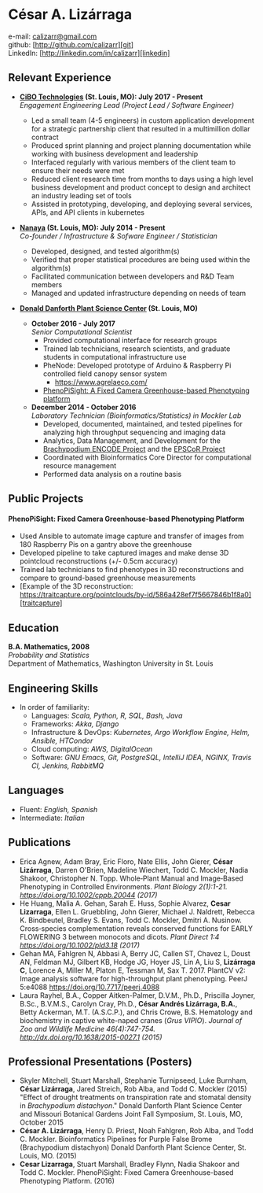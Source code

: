 # César A. Lizárraga #
e-mail: <calizarr@gmail.com>  
github: [http://github.com/calizarr][git]  
LinkedIn: [http://linkedin.com/in/calizarr][linkedin]

## Relevant Experience ##

* **[CiBO Technologies][cibo] (St. Louis, MO): July 2017 - Present**  
*Engagement Engineering Lead (Project Lead / Software Engineer)*
    * Led a small team (4-5 engineers) in custom application development for a strategic partnership client that resulted in a multimillion dollar contract
    * Produced sprint planning and project planning documentation while working with business development and leadership
    * Interfaced regularly with various members of the client team to ensure their needs were met
    * Reduced client research time from months to days using a high level business development and product concept to design and architect an industry leading set of tools
    * Assisted in prototyping, developing, and deploying several services, APIs, and API clients in kubernetes
  
* **[Nanaya][nanaya] (St. Louis, MO): July 2014 - Present**  
*Co-founder / Infrastructure & Sofware Engineer / Statistician*
    * Developed, designed, and tested algorithm(s)
    * Verified that proper statistical procedures are being used within the algorithm(s)
    * Facilitated communication between developers and R&D Team members
    * Managed and updated infrastructure depending on needs of team
  
* **[Donald Danforth Plant Science Center][ddpsc] (St. Louis, MO)**
    * **October 2016 - July 2017**  
    *Senior Computational Scientist*
        * Provided computational interface for research groups
        * Trained lab technicians, research scientists, and graduate students in computational infrastructure use
        * PheNode: Developed prototype of Arduino & Raspberry Pi controlled field canopy sensor system
          * https://www.agrelaeco.com/
        * [PhenoPiSight: A Fixed Camera Greenhouse-based Phenotyping platform](#phenopisight)
    * **December 2014 - October 2016**  
    *Laboratory Technician (Bioinformatics/Statistics) in Mockler Lab*  
        * Developed, documented, maintained, and tested pipelines for analyzing high throughput sequencing and imaging data
        * Analytics, Data Management, and Development for the [Brachypodium ENCODE Project][encode] and the [EPSCoR Project][EPSCoR]
        * Coordinated with Bioinformatics Core Director for computational resource management
        * Performed data analysis on a routine basis

## Public Projects ##

#### PhenoPiSight: Fixed Camera Greenhouse-based Phenotyping Platform<a name="phenopisight"></a> ####

  * Used Ansible to automate image capture and transfer of images from 180 Raspberry Pis on a gantry above the greenhouse
  * Developed pipeline to take captured images and make dense 3D pointcloud reconstructions (+/- 0.5cm accuracy)
  * Trained lab technicians to find phenotypes in 3D reconstructions and compare to ground-based greenhouse measurements
  * [Example of the 3D reconstruction: https://traitcapture.org/pointclouds/by-id/586a428ef7f5667846b1f8a0][traitcapture]
  
## Education ##

**B.A. Mathematics, 2008**  
*Probability and Statistics*  
Department of Mathematics, Washington University in St. Louis  

## Engineering Skills ##

* In order of familiarity:
  * Languages: *Scala, Python, R, SQL, Bash, Java*
  * Frameworks: *Akka, Django*
  * Infrastructure & DevOps: *Kubernetes, Argo Workflow Engine, Helm, Ansible, HTCondor*
  * Cloud computing: *AWS, DigitalOcean*
  * Software: *GNU Emacs, Git, PostgreSQL, IntelliJ IDEA, NGINX, Travis CI, Jenkins, RabbitMQ*

## Languages ##

* Fluent: *English, Spanish*
* Intermediate: *Italian*

## Publications ##

* Erica Agnew, Adam Bray, Eric Floro, Nate Ellis, John Gierer, **César Lizárraga**, Darren O'Brien, Madeline Wiechert, Todd C. Mockler, Nadia Shakoor, Christopher N. Topp. Whole‐Plant Manual and Image‐Based Phenotyping in Controlled Environments. *Plant Biology 2(1):1-21. https://doi.org/10.1002/cppb.20044 (2017)*
* He Huang, Malia A. Gehan, Sarah E. Huss, Sophie Alvarez, **Cesar Lizarraga**, Ellen L. Gruebbling, John Gierer, Michael J. Naldrett, Rebecca K. Bindbeutel, Bradley S. Evans, Todd C. Mockler, Dmitri A. Nusinow. Cross‐species complementation reveals conserved functions for EARLY FLOWERING 3 between monocots and dicots. *Plant Direct 1:4 https://doi.org/10.1002/pld3.18 (2017)*
* Gehan MA, Fahlgren N, Abbasi A, Berry JC, Callen ST, Chavez L, Doust AN, Feldman MJ, Gilbert KB, Hodge JG, Hoyer JS, Lin A, Liu S, **Lizárraga C**, Lorence A, Miller M, Platon E, Tessman M, Sax T. 2017. PlantCV v2: Image analysis software for high-throughput plant phenotyping. PeerJ 5:e4088 https://doi.org/10.7717/peerj.4088
* Laura Rayhel, B.A., Copper Aitken-Palmer, D.V.M., Ph.D., Priscilla Joyner, B.Sc., B.V.M.S., Carolyn Cray, Ph.D., **César Andrés Lizárraga, B.A.**, Betty Ackerman, M.T. (A.S.C.P.), and Chris Crowe, B.S. Hematology and biochemistry in captive white-naped cranes (*Grus VIPIO*). *Journal of Zoo and Wildlife Medicine 46(4):747-754. http://dx.doi.org/10.1638/2015-0027.1 (2015)*

## Professional Presentations (Posters) ##

* Skyler Mitchell, Stuart Marshall, Stephanie Turnipseed, Luke Burnham, **César Lizárraga**, Jared Streich, Rob Alba, and Todd C. Mockler (2015) "Effect of drought treatments on transpiration rate and stomatal density in *Brachypodium distachyon*." Donald Danforth Plant Science Center and Missouri Botanical Gardens Joint Fall Symposium, St. Louis, MO, October 2015
* **César A. Lizárraga**, Henry D. Priest, Noah Fahlgren, Rob Alba, and Todd C. Mockler. Bioinformatics Pipelines for Purple False Brome (Brachypodium distachyon) Donald Danforth Plant Science Center, St. Louis, MO. (2015)
* **Cesar Lizarraga**, Stuart Marshall, Bradley Flynn, Nadia Shakoor and Todd C. Mockler. PhenoPiSight: Fixed Camera Greenhouse-based Phenotyping Platform. (2016)

[Git]: http://github.com/calizarr
[linkedin]: http://www.linkedin.com/in/calizarr
[ddpsc]: https://www.danforthcenter.org/
[encode]: http://genomicscience.energy.gov/research/DOEUSDA/abstracts/2014mockler_abstract.shtml
[nanaya]: http://www.nanaya.co
[EPSCoR]: https://missouriepscor.org/
[phenopisight]: https://github.com/calizarr/EPSCoR_Bramble_GH9C
[cibo]: https://www.cibotechnologies.com/
[phenode]: https://www.agrelaeco.com/
[traitcapture]: https://traitcapture.org/pointclouds/by-id/586a428ef7f5667846b1f8a0
